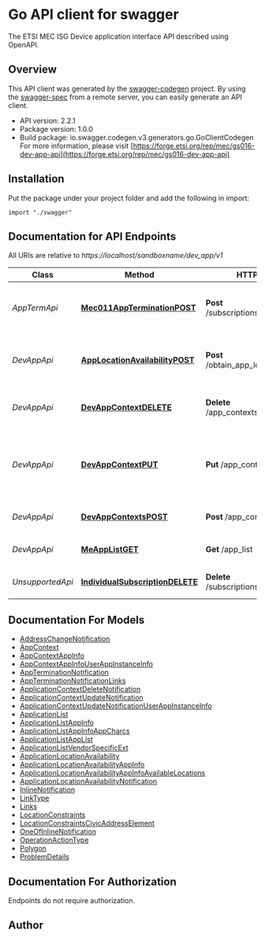 # Go API client for swagger

The ETSI MEC ISG Device application interface API described using OpenAPI.

## Overview
This API client was generated by the [swagger-codegen](https://github.com/swagger-api/swagger-codegen) project.  By using the [swagger-spec](https://github.com/swagger-api/swagger-spec) from a remote server, you can easily generate an API client.

- API version: 2.2.1
- Package version: 1.0.0
- Build package: io.swagger.codegen.v3.generators.go.GoClientCodegen
For more information, please visit [https://forge.etsi.org/rep/mec/gs016-dev-app-api](https://forge.etsi.org/rep/mec/gs016-dev-app-api)

## Installation
Put the package under your project folder and add the following in import:
```golang
import "./swagger"
```

## Documentation for API Endpoints

All URIs are relative to *https://localhost/sandboxname/dev_app/v1*

Class | Method | HTTP request | Description
------------ | ------------- | ------------- | -------------
*AppTermApi* | [**Mec011AppTerminationPOST**](docs/AppTermApi.md#mec011appterminationpost) | **Post** /subscriptions/{subscriptionId} | MEC011 Application Termination notification for self termination
*DevAppApi* | [**AppLocationAvailabilityPOST**](docs/DevAppApi.md#applocationavailabilitypost) | **Post** /obtain_app_loc_availability | Obtain the location constraints for a new application context.
*DevAppApi* | [**DevAppContextDELETE**](docs/DevAppApi.md#devappcontextdelete) | **Delete** /app_contexts/{contextId} | Deletion of an existing application context.
*DevAppApi* | [**DevAppContextPUT**](docs/DevAppApi.md#devappcontextput) | **Put** /app_contexts/{contextId} | Updating the callbackReference and/or appLocation of an existing application context.
*DevAppApi* | [**DevAppContextsPOST**](docs/DevAppApi.md#devappcontextspost) | **Post** /app_contexts | Creation of a new application context.
*DevAppApi* | [**MeAppListGET**](docs/DevAppApi.md#meapplistget) | **Get** /app_list | Get available application information.
*UnsupportedApi* | [**IndividualSubscriptionDELETE**](docs/UnsupportedApi.md#individualsubscriptiondelete) | **Delete** /subscriptions/{subscriptionId} | Used to cancel the existing subscription.

## Documentation For Models

 - [AddressChangeNotification](docs/AddressChangeNotification.md)
 - [AppContext](docs/AppContext.md)
 - [AppContextAppInfo](docs/AppContextAppInfo.md)
 - [AppContextAppInfoUserAppInstanceInfo](docs/AppContextAppInfoUserAppInstanceInfo.md)
 - [AppTerminationNotification](docs/AppTerminationNotification.md)
 - [AppTerminationNotificationLinks](docs/AppTerminationNotificationLinks.md)
 - [ApplicationContextDeleteNotification](docs/ApplicationContextDeleteNotification.md)
 - [ApplicationContextUpdateNotification](docs/ApplicationContextUpdateNotification.md)
 - [ApplicationContextUpdateNotificationUserAppInstanceInfo](docs/ApplicationContextUpdateNotificationUserAppInstanceInfo.md)
 - [ApplicationList](docs/ApplicationList.md)
 - [ApplicationListAppInfo](docs/ApplicationListAppInfo.md)
 - [ApplicationListAppInfoAppCharcs](docs/ApplicationListAppInfoAppCharcs.md)
 - [ApplicationListAppList](docs/ApplicationListAppList.md)
 - [ApplicationListVendorSpecificExt](docs/ApplicationListVendorSpecificExt.md)
 - [ApplicationLocationAvailability](docs/ApplicationLocationAvailability.md)
 - [ApplicationLocationAvailabilityAppInfo](docs/ApplicationLocationAvailabilityAppInfo.md)
 - [ApplicationLocationAvailabilityAppInfoAvailableLocations](docs/ApplicationLocationAvailabilityAppInfoAvailableLocations.md)
 - [ApplicationLocationAvailabilityNotification](docs/ApplicationLocationAvailabilityNotification.md)
 - [InlineNotification](docs/InlineNotification.md)
 - [LinkType](docs/LinkType.md)
 - [Links](docs/Links.md)
 - [LocationConstraints](docs/LocationConstraints.md)
 - [LocationConstraintsCivicAddressElement](docs/LocationConstraintsCivicAddressElement.md)
 - [OneOfInlineNotification](docs/OneOfInlineNotification.md)
 - [OperationActionType](docs/OperationActionType.md)
 - [Polygon](docs/Polygon.md)
 - [ProblemDetails](docs/ProblemDetails.md)

## Documentation For Authorization
 Endpoints do not require authorization.


## Author



